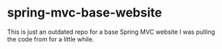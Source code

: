 # spring-mvc-base-website
This is just an outdated repo for a base Spring MVC website I was pulling the code from for a little while.
